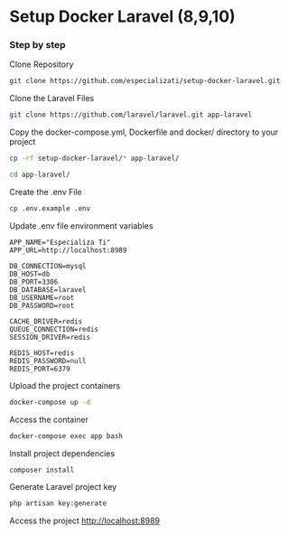 # Setup Docker Laravel (8,9,10)

### Step by step

Clone Repository

```sh
git clone https://github.com/especializati/setup-docker-laravel.git
```

Clone the Laravel Files

```sh
git clone https://github.com/laravel/laravel.git app-laravel
```

Copy the docker-compose.yml, Dockerfile and docker/ directory to your project

```sh
cp -rf setup-docker-laravel/* app-laravel/
```

```sh
cd app-laravel/
```

Create the .env File

```sh
cp .env.example .env
```

Update .env file environment variables

```dosini
APP_NAME="Especializa Ti"
APP_URL=http://localhost:8989

DB_CONNECTION=mysql
DB_HOST=db
DB_PORT=3306
DB_DATABASE=laravel
DB_USERNAME=root
DB_PASSWORD=root

CACHE_DRIVER=redis
QUEUE_CONNECTION=redis
SESSION_DRIVER=redis

REDIS_HOST=redis
REDIS_PASSWORD=null
REDIS_PORT=6379
```

Upload the project containers

```sh
docker-compose up -d
```

Access the container

```sh
docker-compose exec app bash
```

Install project dependencies

```sh
composer install
```

Generate Laravel project key

```sh
php artisan key:generate
```

Access the project
[http://localhost:8989](http://localhost:8989)
